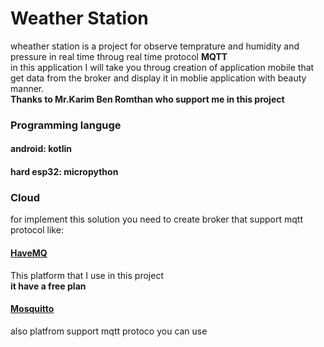 # Weather Station

wheather station is a project for observe temprature and humidity and pressure
in real time throug real time protocol **MQTT** \
in this application I will take you throug creation of application mobile that get data from the broker and display it in moblie application with beauty manner.\
**Thanks to Mr.Karim Ben Romthan who support me in this project**
### Programming languge
#### android: kotlin
#### hard esp32: micropython

### Cloud

for implement this solution you need to create broker that support mqtt protocol like: 
#### [HaveMQ](https://www.hivemq.com/)
This platform that I use in this project\
**it have a free plan**
#### [Mosquitto](https://www.hivemq.com/)
also platfrom support mqtt protoco you can use
